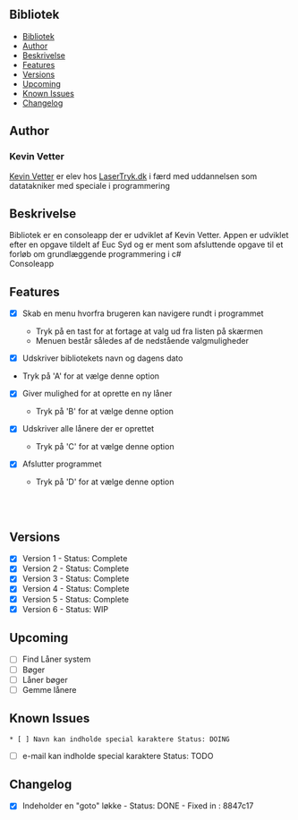 ## Bibliotek
  - [Bibliotek](#bibliotek)
  - [Author](#author)
  - [Beskrivelse](#beskrivelse)
  - [Features](#features)
  - [Versions](#versions)
  - [Upcoming](#upcoming)
  - [Known Issues](#known-issues)
  - [Changelog](#changelog)

## Author
### Kevin Vetter
 [Kevin Vetter](https://kevinvetter.dk) er elev hos [LaserTryk.dk](https://lasertryk.dk/personale) i færd med uddannelsen som datatakniker med speciale i programmering

## Beskrivelse 
 Bibliotek er en consoleapp der er udviklet af Kevin Vetter. Appen er udviklet efter en opgave tildelt af Euc Syd og er ment som afsluttende opgave til et forløb om grundlæggende programmering i c# </br>
 Consoleapp



## Features
* [x] Skab en menu hvorfra brugeren kan navigere rundt i programmet 
  * Tryk på en tast for at fortage at valg ud fra listen på skærmen
  * Menuen består således af de nedstående valgmuligheder


* [x]  Udskriver bibliotekets navn og dagens dato
  - Tryk på 'A' for at vælge denne option

* [x] Giver mulighed for at oprette en ny låner
  - Tryk på 'B' for at vælge denne option

* [x] Udskriver alle lånere der er oprettet
  - Tryk på 'C' for at vælge denne option

* [x] Afslutter programmet
  - Tryk på 'D' for at vælge denne option

<br>
<br>


## Versions
* [x] Version 1 - Status: Complete
* [x] Version 2 - Status: Complete
* [x] Version 3 - Status: Complete
* [x] Version 4 - Status: Complete
* [x] Version 5 - Status: Complete
* [x] Version 6 - Status: WIP

## Upcoming
* [ ] Find Låner system
* [ ] Bøger
* [ ] Låner bøger
* [ ] Gemme lånere

## Known Issues
    * [ ] Navn kan indholde special karaktere Status: DOING
* [ ] e-mail kan indholde special karaktere Status: TODO

## Changelog
* [x] Indeholder en "goto" løkke - Status: DONE - Fixed in : 8847c17
